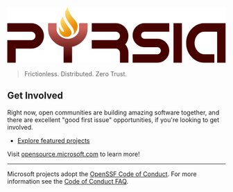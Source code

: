 ![Pyrsia](/images/logo-color.svg)

> Frictionless. Distributed. Zero Trust.

## Get Involved

Right now, open communities are building amazing software together, and there are excellent "good first issue" opportunities, if you're looking to get involved.

* [Explore featured projects](https://github.com/orgs/pyrsia/repositories)

Visit [opensource.microsoft.com](https://github.com/pyrsia) to learn more!

----

Microsoft projects adopt the [OpenSSF Code of Conduct](https://openssf.org/community/code-of-conduct/).
For more information see the [Code of Conduct FAQ](https://www.contributor-covenant.org/faq/).
